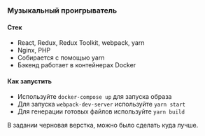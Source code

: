 ### Музыкальный проигрыватель

#### Стек

* React, Redux, Redux Toolkit, webpack, yarn
* Nginx, PHP
* Собирается с помощью yarn
* Бэкенд работает в контейнерах Docker

#### Как запустить

* Используйте ```docker-compose up``` для запуска образа
* Для запуска ```webpack-dev-server``` используйте ```yarn start```
* Для генерации готовых файлов используйте ```yarn build```

В задании черновая верстка, можно было сделать куда лучше.